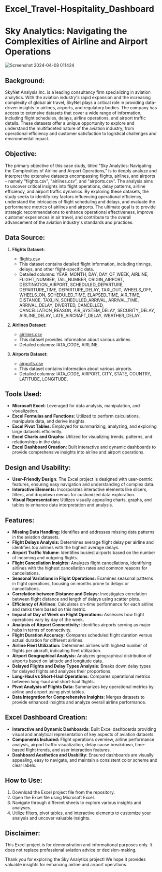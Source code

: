 # Excel_Travel-Hospitality_Dashboard
# Sky Analytics: Navigating the Complexities of Airline and Airport Operations
![Screenshot 2024-04-08 011424](https://github.com/CodeNinjaSatyam/Excel_Travel-Hospitality_Dashboard/assets/148047911/b5616fa2-6514-4fd1-befb-8afce689ebdb)

## Background:

SkyNet Analysis Inc. is a leading consultancy firm specializing in aviation analytics. With the aviation industry's rapid expansion and the increasing complexity of global air travel, SkyNet plays a critical role in providing data-driven insights to airlines, airports, and regulatory bodies. The company has access to extensive datasets that cover a wide range of information, including flight schedules, delays, airline operations, and airport traffic details. These datasets offer a unique opportunity to explore and understand the multifaceted nature of the aviation industry, from operational efficiency and customer satisfaction to logistical challenges and environmental impact.

## Objective:

The primary objective of this case study, titled "Sky Analytics: Navigating the Complexities of Airline and Airport Operations," is to deeply analyze and interpret the extensive datasets encompassing flights, airlines, and airports - namely "flights.csv", "airlines.csv", and "airports.csv". The analysis aims to uncover critical insights into flight operations, delay patterns, airline efficiency, and airport traffic dynamics. By exploring these datasets, the study seeks to identify key factors influencing operational efficiency, understand the intricacies of flight scheduling and delays, and evaluate the performance metrics of airlines and airports. The ultimate goal is to provide strategic recommendations to enhance operational effectiveness, improve customer experiences in air travel, and contribute to the overall advancement of the aviation industry's standards and practices.

## Data Source:

1. **Flights Dataset:**
   - [flights.csv](https://prod-files-secure.s3.us-west-2.amazonaws.com/d1e1bc70-9ede-4c69-84fd-42c5605803a0/ae2ac182-d6b6-4411-ad7e-3be1d7bc2a33/flights.csv)
   - This dataset contains detailed flight information, including timings, delays, and other flight-specific data.
   - Detailed columns: YEAR, MONTH, DAY, DAY_OF_WEEK, AIRLINE, FLIGHT_NUMBER, TAIL_NUMBER, ORIGIN_AIRPORT, DESTINATION_AIRPORT, SCHEDULED_DEPARTURE, DEPARTURE_TIME, DEPARTURE_DELAY, TAXI_OUT, WHEELS_OFF, WHEELS_ON, SCHEDULED_TIME, ELAPSED_TIME, AIR_TIME, DISTANCE, TAXI_IN, SCHEDULED_ARRIVAL, ARRIVAL_TIME, ARRIVAL_DELAY, DIVERTED, CANCELLED, CANCELLATION_REASON, AIR_SYSTEM_DELAY, SECURITY_DELAY, AIRLINE_DELAY, LATE_AIRCRAFT_DELAY, WEATHER_DELAY.

2. **Airlines Dataset:**
   - [airlines.csv](https://prod-files-secure.s3.us-west-2.amazonaws.com/d1e1bc70-9ede-4c69-84fd-42c5605803a0/3632c550-cdbb-440f-a32b-90dbe4767865/airlines.csv)
   - This dataset provides information about various airlines.
   - Detailed columns: IATA_CODE, AIRLINE.

3. **Airports Dataset:**
   - [airports.csv](https://prod-files-secure.s3.us-west-2.amazonaws.com/d1e1bc70-9ede-4c69-84fd-42c5605803a0/1c354ebb-8057-4cf1-8d36-8a94c529bcd1/airports.csv)
   - This dataset contains information about various airports.
   - Detailed columns: IATA_CODE, AIRPORT, CITY, STATE, COUNTRY, LATITUDE, LONGITUDE.

## Tools Used:
- **Microsoft Excel:** Leveraged for data analysis, manipulation, and visualization.
- **Excel Formulas and Functions:** Utilized to perform calculations, manipulate data, and derive insights.
- **Excel Pivot Tables:** Employed for summarizing, analyzing, and exploring large datasets efficiently.
- **Excel Charts and Graphs:** Utilized for visualizing trends, patterns, and relationships in the data.
- **Excel Dashboard Creation:** Built interactive and dynamic dashboards to provide comprehensive insights into airline and airport operations.

## Design and Usability:
- **User-Friendly Design:** The Excel project is designed with user-centric features, ensuring easy navigation and understanding of complex data.
- **Interactive Elements:** Incorporates interactive elements like slicers, filters, and dropdown menus for customized data exploration.
- **Visual Representation:** Utilizes visually appealing charts, graphs, and tables to enhance data interpretation and analysis.

## Features:
- **Missing Data Handling:** Identifies and addresses missing data patterns in the aviation datasets.
- **Flight Delays Analysis:** Determines average flight delay per airline and identifies top airlines with the highest average delays.
- **Airport Traffic Volume:** Identifies busiest airports based on the number of incoming and outgoing flights.
- **Flight Cancellation Insights:** Analyzes flight cancellations, identifying airlines with the highest cancellation rates and common reasons for cancellations.
- **Seasonal Variations in Flight Operations:** Examines seasonal patterns in flight operations, focusing on months prone to delays or cancellations.
- **Correlation between Distance and Delays:** Investigates correlation between flight distance and length of delays using scatter plots.
- **Efficiency of Airlines:** Calculates on-time performance for each airline and ranks them based on this metric.
- **Impact of Day of Week on Flight Operations:** Assesses how flight operations vary by day of the week.
- **Analysis of Airport Connectivity:** Identifies airports serving as major hubs in terms of connectivity.
- **Flight Duration Accuracy:** Compares scheduled flight duration versus actual duration for different airlines.
- **Airline Fleet Utilization:** Determines airlines with highest number of flights per aircraft, indicating fleet utilization.
- **Airport Geographical Analysis:** Analyzes geographical distribution of airports based on latitude and longitude data.
- **Delayed Flights and Delay Types Analysis:** Breaks down delay types for delayed flights and analyzes their proportions.
- **Long-Haul vs Short-Haul Operations:** Compares operational metrics between long-haul and short-haul flights.
- **Pivot Analysis of Flights Data:** Summarizes key operational metrics by airline and airport using pivot tables.
- **Data Integration for Comprehensive Insights:** Merges datasets to provide enhanced insights and analyze overall airline performance.

## Excel Dashboard Creation:
- **Interactive and Dynamic Dashboards:** Built Excel dashboards providing visual and analytical representation of key aspects of aviation datasets.
- **Components Included:** Flight operations overview, airline performance analysis, airport traffic visualization, delay cause breakdown, time-based flight trends, and user interaction features.
- **Dashboard Aesthetics and Usability:** Ensured dashboards are visually appealing, easy to navigate, and maintain a consistent color scheme and clear labels.

## How to Use:
1. Download the Excel project file from the repository.
2. Open the Excel file using Microsoft Excel.
3. Navigate through different sheets to explore various insights and analyses.
4. Utilize filters, pivot tables, and interactive elements to customize your analysis and uncover valuable insights.

## Disclaimer:
This Excel project is for demonstration and informational purposes only. It does not replace professional aviation advice or decision-making.

Thank you for exploring the Sky Analytics project! We hope it provides valuable insights for enhancing airline and airport operations.
